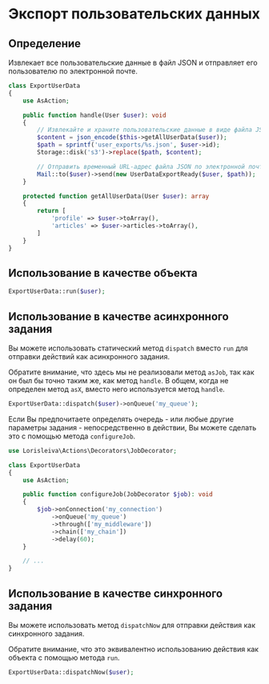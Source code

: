 # Экспорт пользовательских данных

## Определение

Извлекает все пользовательские данные в файл JSON и отправляет его пользователю по электронной почте.

```php
class ExportUserData
{
    use AsAction;

    public function handle(User $user): void
    {
        // Извлекайте и храните пользовательские данные в виде файла JSON.
        $content = json_encode($this->getAllUserData($user));
        $path = sprintf('user_exports/%s.json', $user->id);
        Storage::disk('s3')->replace($path, $content);

        // Отправить временный URL-адрес файла JSON по электронной почте.
        Mail::to($user)->send(new UserDataExportReady($user, $path));
    }

    protected function getAllUserData(User $user): array
    {
        return [
            'profile' => $user->toArray(),
            'articles' => $user->articles->toArray(),
        ]
    }
}
```

## Использование в качестве объекта

```php
ExportUserData::run($user);
```

## Использование в качестве асинхронного задания

Вы можете использовать статический метод `dispatch` вместо `run` для отправки действий как асинхронного задания.

Обратите внимание, что здесь мы не реализовали метод `asJob`, так как он был бы точно таким же, как метод `handle`. В общем, когда не определен метод `asX`, вместо него используется метод `handle`.

```php
ExportUserData::dispatch($user)->onQueue('my_queue');
```

Если Вы предпочитаете определять очередь - или любые другие параметры задания - непосредственно в действии, Вы можете сделать это с помощью метода `configureJob`.

```php
use Lorisleiva\Actions\Decorators\JobDecorator;

class ExportUserData
{
    use AsAction;

    public function configureJob(JobDecorator $job): void
    {
        $job->onConnection('my_connection')
            ->onQueue('my_queue')
            ->through(['my_middleware'])
            ->chain(['my_chain'])
            ->delay(60);
    }

    // ...
}
```

## Использование в качестве синхронного задания

Вы можете использовать метод `dispatchNow` для отправки действия как синхронного задания.

Обратите внимание, что это эквивалентно использованию действия как объекта с помощью метода `run`.

```php
ExportUserData::dispatchNow($user);
```
